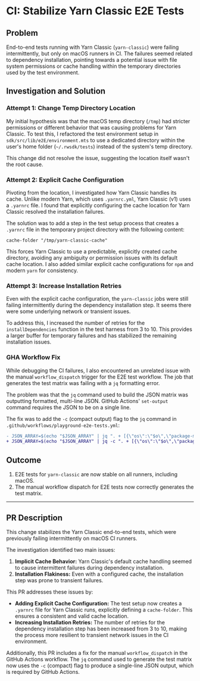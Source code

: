 # CI: Stabilize Yarn Classic E2E Tests

## Problem

End-to-end tests running with Yarn Classic (`yarn-classic`) were failing intermittently, but only on macOS runners in CI. The failures seemed related to dependency installation, pointing towards a potential issue with file system permissions or cache handling within the temporary directories used by the test environment.

## Investigation and Solution

### Attempt 1: Change Temp Directory Location

My initial hypothesis was that the macOS temp directory (`/tmp`) had stricter permissions or different behavior that was causing problems for Yarn Classic. To test this, I refactored the test environment setup in `sdk/src/lib/e2E/environment.mts` to use a dedicated directory within the user's home folder (`~/.rwsdk/tests`) instead of the system's temp directory.

This change did not resolve the issue, suggesting the location itself wasn't the root cause.

### Attempt 2: Explicit Cache Configuration

Pivoting from the location, I investigated how Yarn Classic handles its cache. Unlike modern Yarn, which uses `.yarnrc.yml`, Yarn Classic (v1) uses a `.yarnrc` file. I found that explicitly configuring the cache location for Yarn Classic resolved the installation failures.

The solution was to add a step in the test setup process that creates a `.yarnrc` file in the temporary project directory with the following content:

```
cache-folder "/tmp/yarn-classic-cache"
```

This forces Yarn Classic to use a predictable, explicitly created cache directory, avoiding any ambiguity or permission issues with its default cache location. I also added similar explicit cache configurations for `npm` and modern `yarn` for consistency.

### Attempt 3: Increase Installation Retries

Even with the explicit cache configuration, the `yarn-classic` jobs were still failing intermittently during the dependency installation step. It seems there were some underlying network or transient issues.

To address this, I increased the number of retries for the `installDependencies` function in the test harness from 3 to 10. This provides a larger buffer for temporary failures and has stabilized the remaining installation issues.

### GHA Workflow Fix

While debugging the CI failures, I also encountered an unrelated issue with the manual `workflow_dispatch` trigger for the E2E test workflow. The job that generates the test matrix was failing with a `jq` formatting error.

The problem was that the `jq` command used to build the JSON matrix was outputting formatted, multi-line JSON. GitHub Actions' `set-output` command requires the JSON to be on a single line.

The fix was to add the `-c` (compact output) flag to the `jq` command in `.github/workflows/playground-e2e-tests.yml`:

```diff
- JSON_ARRAY=$(echo "$JSON_ARRAY" | jq ". + [{\"os\":\"$o\",\"package-manager\":\"$p\"}]")
+ JSON_ARRAY=$(echo "$JSON_ARRAY" | jq -c ". + [{\"os\":\"$o\",\"package-manager\":\"$p\"}]")
```

## Outcome

1.  E2E tests for `yarn-classic` are now stable on all runners, including macOS.
2.  The manual workflow dispatch for E2E tests now correctly generates the test matrix.

---

## PR Description

This change stabilizes the Yarn Classic end-to-end tests, which were previously failing intermittently on macOS CI runners.

The investigation identified two main issues:
1.  **Implicit Cache Behavior:** Yarn Classic's default cache handling seemed to cause intermittent failures during dependency installation.
2.  **Installation Flakiness:** Even with a configured cache, the installation step was prone to transient failures.

This PR addresses these issues by:
-   **Adding Explicit Cache Configuration:** The test setup now creates a `.yarnrc` file for Yarn Classic runs, explicitly defining a `cache-folder`. This ensures a consistent and valid cache location.
-   **Increasing Installation Retries:** The number of retries for the dependency installation step has been increased from 3 to 10, making the process more resilient to transient network issues in the CI environment.

Additionally, this PR includes a fix for the manual `workflow_dispatch` in the GitHub Actions workflow. The `jq` command used to generate the test matrix now uses the `-c` (compact) flag to produce a single-line JSON output, which is required by GitHub Actions.
